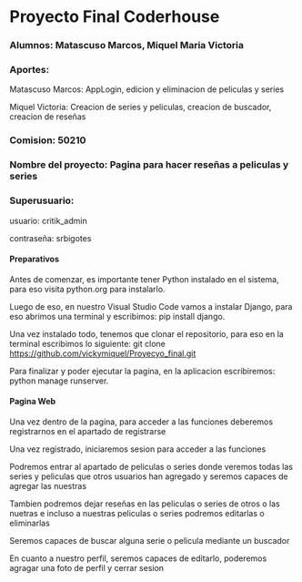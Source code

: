 # Proyecto Final Coderhouse

### Alumnos: Matascuso Marcos, Miquel Maria Victoria

### Aportes: 
  Matascuso Marcos: AppLogin, edicion y eliminacion de peliculas y series
 
  Miquel Victoria: Creacion de series y peliculas, creacion de buscador, creacion de reseñas

### Comision: 50210

### Nombre del proyecto: Pagina para hacer reseñas a peliculas y series

### Superusuario: 
  usuario: critik_admin
  
  contraseña: srbigotes


#### Preparativos

Antes de comenzar, es importante tener Python instalado en el sistema, para eso visita python.org para instalarlo.

Luego de eso, en nuestro Visual Studio Code vamos a instalar Django, para eso abrimos una terminal y escribimos: pip install django.

Una vez instalado todo, tenemos que clonar el repositorio, para eso en la terminal escribimos lo siguiente: git clone https://github.com/vickymiquel/Proyecyo_final.git

Para finalizar y poder ejecutar la pagina, en la aplicacion escribiremos: python manage runserver.

#### Pagina Web

Una vez dentro de la pagina, para acceder a las funciones deberemos registrarnos en el apartado de registrarse

Una vez registrado, iniciaremos sesion para acceder a las funciones

Podremos entrar al apartado de peliculas o series donde veremos todas las series y peliculas que otros usuarios han agregado y seremos capaces de agregar las nuestras

Tambien podremos dejar reseñas en las peliculas o series de otros o las nuetras e incluso a nuestras peliculas o series podremos editarlas o eliminarlas

Seremos capaces de buscar alguna serie o pelicula mediante un buscador

En cuanto a nuestro perfil, seremos capaces de editarlo, poderemos agragar una foto de perfil y cerrar sesion
